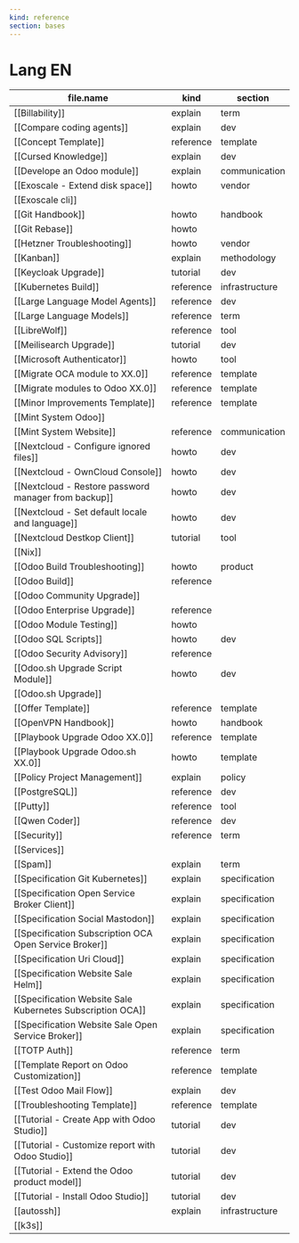 ```yaml
---
kind: reference
section: bases
---
```


# Lang EN

| file.name | kind | section |
| --- | --- | --- |
| [[Billability]] | explain | term |
| [[Compare coding agents]] | explain | dev |
| [[Concept Template]] | reference | template |
| [[Cursed Knowledge]] | explain | dev |
| [[Develope an Odoo module]] | explain | communication |
| [[Exoscale - Extend disk space]] | howto | vendor |
| [[Exoscale cli]] |  |  |
| [[Git Handbook]] | howto | handbook |
| [[Git Rebase]] | howto |  |
| [[Hetzner Troubleshooting]] | howto | vendor |
| [[Kanban]] | explain | methodology |
| [[Keycloak Upgrade]] | tutorial | dev |
| [[Kubernetes Build]] | reference | infrastructure |
| [[Large Language Model Agents]] | reference | dev |
| [[Large Language Models]] | reference | term |
| [[LibreWolf]] | reference | tool |
| [[Meilisearch Upgrade]] | tutorial | dev |
| [[Microsoft Authenticator]] | howto | tool |
| [[Migrate OCA module to XX.0]] | reference | template |
| [[Migrate modules to Odoo XX.0]] | reference | template |
| [[Minor Improvements Template]] | reference | template |
| [[Mint System Odoo]] |  |  |
| [[Mint System Website]] | reference | communication |
| [[Nextcloud - Configure ignored files]] | howto | dev |
| [[Nextcloud - OwnCloud Console]] | howto | dev |
| [[Nextcloud - Restore password manager from backup]] | howto | dev |
| [[Nextcloud - Set default locale and language]] | howto | dev |
| [[Nextcloud Destkop Client]] | tutorial | tool |
| [[Nix]] |  |  |
| [[Odoo Build Troubleshooting]] | howto | product |
| [[Odoo Build]] | reference |  |
| [[Odoo Community Upgrade]] |  |  |
| [[Odoo Enterprise Upgrade]] | reference |  |
| [[Odoo Module Testing]] | howto |  |
| [[Odoo SQL Scripts]] | howto | dev |
| [[Odoo Security Advisory]] | reference |  |
| [[Odoo.sh Upgrade Script Module]] | howto | dev |
| [[Odoo.sh Upgrade]] |  |  |
| [[Offer Template]] | reference | template |
| [[OpenVPN Handbook]] | howto | handbook |
| [[Playbook Upgrade Odoo XX.0]] | reference | template |
| [[Playbook Upgrade Odoo.sh XX.0]] | howto | template |
| [[Policy Project Management]] | explain | policy |
| [[PostgreSQL]] | reference | dev |
| [[Putty]] | reference | tool |
| [[Qwen Coder]] | reference | dev |
| [[Security]] | reference | term |
| [[Services]] |  |  |
| [[Spam]] | explain | term |
| [[Specification Git Kubernetes]] | explain | specification |
| [[Specification Open Service Broker Client]] | explain | specification |
| [[Specification Social Mastodon]] | explain | specification |
| [[Specification Subscription OCA Open Service Broker]] | explain | specification |
| [[Specification Uri Cloud]] | explain | specification |
| [[Specification Website Sale Helm]] | explain | specification |
| [[Specification Website Sale Kubernetes Subscription OCA]] | explain | specification |
| [[Specification Website Sale Open Service Broker]] | explain | specification |
| [[TOTP Auth]] | reference | term |
| [[Template Report on Odoo Customization]] | reference | template |
| [[Test Odoo Mail Flow]] | explain | dev |
| [[Troubleshooting Template]] | reference | template |
| [[Tutorial - Create App with Odoo Studio]] | tutorial | dev |
| [[Tutorial - Customize report with Odoo Studio]] | tutorial | dev |
| [[Tutorial - Extend the Odoo product model]] | tutorial | dev |
| [[Tutorial - Install Odoo Studio]] | tutorial | dev |
| [[autossh]] | explain | infrastructure |
| [[k3s]] |  |  |
